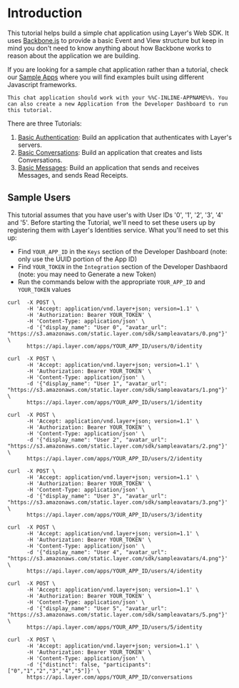 # Introduction

This tutorial helps build a simple chat application using Layer's Web SDK. It uses [Backbone.js](http://backbonejs.org/) to provide a basic Event and View structure but keep in mind you don't need to know anything about how Backbone works to reason about the application we are building.

If you are looking for a sample chat application rather than a tutorial, check our [Sample Apps](https://github.com/layerhq/samples-web-apis) where you will find examples built using different Javascript frameworks.

```emphasis
This chat application should work with your %%C-INLINE-APPNAME%%. You can also create a new Application from the Developer Dashboard to run this tutorial.
```

There are three Tutorials:

1. [Basic Authentication](#authentication): Build an application that authenticates with Layer's servers.
2. [Basic Conversations](#conversations): Build an application that creates and lists Conversations.
3. [Basic Messages](#messages): Build an application that sends and receives Messages, and sends Read Receipts.

## Sample Users

This tutorial assumes that you have user's with User IDs '0', '1', '2', '3', '4' and '5'.  Before starting the Tutorial, we'll need to set these users up by registering them with Layer's Identities service.  What you'll need to set this up:

* Find `YOUR_APP_ID` in the `Keys` section of the Developer Dashboard (note: only use the UUID portion of the App ID)
* Find `YOUR_TOKEN` in the `Integration` section of the Developer Dashbaord (note: you may need to Generate a new Token)
* Run the commands below with the appropriate `YOUR_APP_ID` and `YOUR_TOKEN` values

```console
curl  -X POST \
      -H 'Accept: application/vnd.layer+json; version=1.1' \
      -H 'Authorization: Bearer YOUR_TOKEN' \
      -H 'Content-Type: application/json' \
      -d '{"display_name": "User 0", "avatar_url": "https://s3.amazonaws.com/static.layer.com/sdk/sampleavatars/0.png"}' \
      https://api.layer.com/apps/YOUR_APP_ID/users/0/identity

curl  -X POST \
      -H 'Accept: application/vnd.layer+json; version=1.1' \
      -H 'Authorization: Bearer YOUR_TOKEN' \
      -H 'Content-Type: application/json' \
      -d '{"display_name": "User 1", "avatar_url": "https://s3.amazonaws.com/static.layer.com/sdk/sampleavatars/1.png"}' \
      https://api.layer.com/apps/YOUR_APP_ID/users/1/identity

curl  -X POST \
      -H 'Accept: application/vnd.layer+json; version=1.1' \
      -H 'Authorization: Bearer YOUR_TOKEN' \
      -H 'Content-Type: application/json' \
      -d '{"display_name": "User 2", "avatar_url": "https://s3.amazonaws.com/static.layer.com/sdk/sampleavatars/2.png"}' \
      https://api.layer.com/apps/YOUR_APP_ID/users/2/identity

curl  -X POST \
      -H 'Accept: application/vnd.layer+json; version=1.1' \
      -H 'Authorization: Bearer YOUR_TOKEN' \
      -H 'Content-Type: application/json' \
      -d '{"display_name": "User 3", "avatar_url": "https://s3.amazonaws.com/static.layer.com/sdk/sampleavatars/3.png"}' \
      https://api.layer.com/apps/YOUR_APP_ID/users/3/identity

curl  -X POST \
      -H 'Accept: application/vnd.layer+json; version=1.1' \
      -H 'Authorization: Bearer YOUR_TOKEN' \
      -H 'Content-Type: application/json' \
      -d '{"display_name": "User 4", "avatar_url": "https://s3.amazonaws.com/static.layer.com/sdk/sampleavatars/4.png"}' \
      https://api.layer.com/apps/YOUR_APP_ID/users/4/identity

curl  -X POST \
      -H 'Accept: application/vnd.layer+json; version=1.1' \
      -H 'Authorization: Bearer YOUR_TOKEN' \
      -H 'Content-Type: application/json' \
      -d '{"display_name": "User 5", "avatar_url": "https://s3.amazonaws.com/static.layer.com/sdk/sampleavatars/5.png"}' \
      https://api.layer.com/apps/YOUR_APP_ID/users/5/identity

curl  -X POST \
      -H 'Accept: application/vnd.layer+json; version=1.1' \
      -H 'Authorization: Bearer YOUR_TOKEN' \
      -H 'Content-Type: application/json' \
      -d '{"distinct": false, "participants": ["0","1","2","3","4","5"]}' \
      https://api.layer.com/apps/YOUR_APP_ID/conversations
```